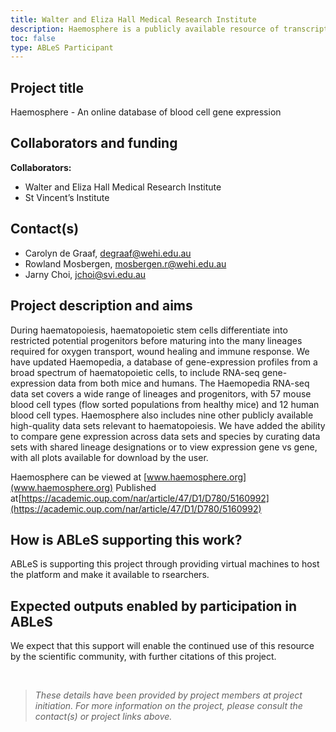 ```yaml
---
title: Walter and Eliza Hall Medical Research Institute
description: Haemosphere is a publicly available resource of transcriptional data for human and mouse blood cells. This allows researchers around the world to access the expression data for their genes of interest, and identify novel genes that are interesting in their field of study.
toc: false
type: ABLeS Participant
---
```


## Project title

Haemosphere - An online database of blood cell gene expression

## Collaborators and funding

**Collaborators:**

- Walter and Eliza Hall Medical Research Institute
- St Vincent’s Institute

## Contact(s)

- Carolyn de Graaf, <degraaf@wehi.edu.au>
- Rowland Mosbergen, <mosbergen.r@wehi.edu.au>
- Jarny Choi, <jchoi@svi.edu.au>

## Project description and aims

During haematopoiesis, haematopoietic stem cells differentiate into restricted potential progenitors before maturing into the many lineages required for oxygen transport, wound healing and immune response. We have updated Haemopedia, a database of gene-expression profiles from a broad spectrum of haematopoietic cells, to include RNA-seq gene-expression data from both mice and humans. The Haemopedia RNA-seq data set covers a wide range of lineages and progenitors, with 57 mouse blood cell types (flow sorted populations from healthy mice) and 12 human blood cell types. Haemosphere also includes nine other publicly available high-quality data sets relevant to haematopoiesis. We have added the ability to compare gene expression across data sets and species by curating data sets with shared lineage designations or to view expression gene vs gene, with all plots available for download by the user.

Haemosphere can be viewed at [www.haemosphere.org](www.haemosphere.org)
Published at[https://academic.oup.com/nar/article/47/D1/D780/5160992](https://academic.oup.com/nar/article/47/D1/D780/5160992)

## How is ABLeS supporting this work?

ABLeS is supporting this project through providing virtual machines to host the platform and make it available to rsearchers.

## Expected outputs enabled by participation in ABLeS

We expect that this support will enable the continued use of this resource by the scientific community, with further citations of this project.

<br/>

> _These details have been provided by project members at project initiation. For more information on the project, please consult the contact(s) or project links above._
